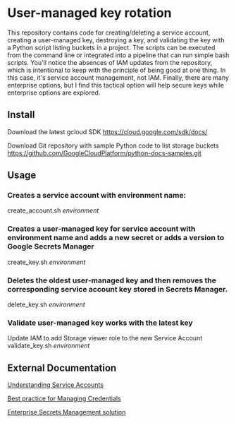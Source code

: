 # User-managed key rotation

This repository contains code for creating/deleting a service account, creating a user-managed key, destroying a key, and validating the key with a Python script listing buckets in a project. The scripts can be executed from the command line or integrated into a pipeline that can run simple bash scripts. You'll notice the absences of IAM updates from the repository, which is intentional to keep with the principle of being good at one thing. In this case, it's service account management, not IAM. Finally, there are many enterprise options, but I find this tactical option will help secure keys while enterprise options are explored.

## Install
Download the latest gcloud SDK
https://cloud.google.com/sdk/docs/

Download Git repository with sample Python code to list storage buckets
https://github.com/GoogleCloudPlatform/python-docs-samples.git

## Usage
### Creates a service account with environment name:

create_account.sh *environment* 

### Creates a user-managed key for service account with environment name and adds a new secret or adds a version to Google Secrets Manager

create_key.sh *environment*

### Deletes the oldest user-managed key and then removes the corresponding service account key stored in Secrets Manager.

delete_key.sh *environment*

### Validate user-managed key works with the latest key
Update IAM to add Storage viewer role to the new Service Account 
validate_key.sh *environment*


## External Documentation

[Understanding Service Accounts](https://cloud.google.com/iam/docs/understanding-service-accounts)

[Best practice for Managing Credentials](https://cloud.google.com/docs/authentication/production#best_practices_for_managing_credentials)

[Enterprise Secrets Management solution](https://www.hashicorp.com/products/vault/)
